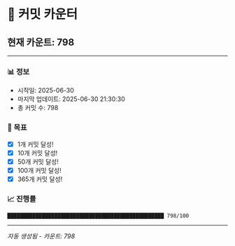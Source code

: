 # 🔢 커밋 카운터

## 현재 카운트: 798

---

### 📊 정보
- 시작일: 2025-06-30
- 마지막 업데이트: 2025-06-30 21:30:30
- 총 커밋 수: 798

### 🎯 목표
- [x] 1개 커밋 달성!
- [x] 10개 커밋 달성!
- [x] 50개 커밋 달성!
- [x] 100개 커밋 달성!
- [x] 365개 커밋 달성!

### 📈 진행률
```
██████████████████████████████████████████████████ 798/100
```

---
*자동 생성됨 - 카운트: 798*
